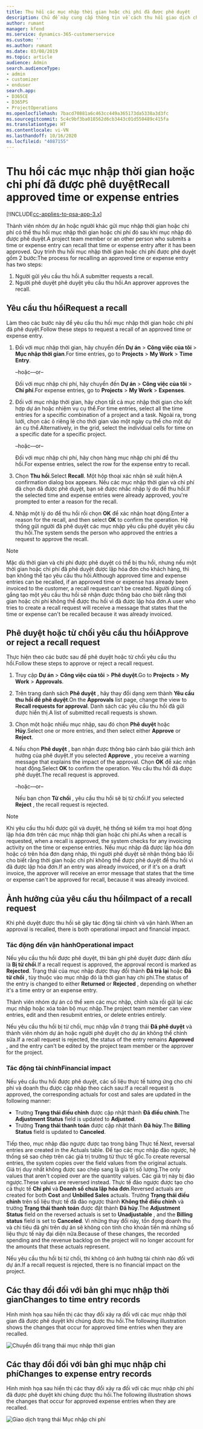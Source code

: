 ```yaml
---
title: Thu hồi các mục nhập thời gian hoặc chi phí đã được phê duyệt
description: Chủ đề này cung cấp thông tin về cách thu hồi giao dịch chi phí hoặc thời gian đã được phê duyệt trước đó.
author: rumant
manager: kfend
ms.service: dynamics-365-customerservice
ms.custom: ''
ms.author: rumant
ms.date: 03/08/2019
ms.topic: article
audience: Admin
search.audienceType:
- admin
- customizer
- enduser
search.app:
- D365CE
- D365PS
- ProjectOperations
ms.openlocfilehash: 7bacd70881a6c463cc449a365173da5338a3d3fc
ms.sourcegitcommit: 5c4c9bf3ba018562d6cb3443c01d550489c415fa
ms.translationtype: HT
ms.contentlocale: vi-VN
ms.lasthandoff: 10/16/2020
ms.locfileid: "4087155"
---
```

# <a name="recall-approved-time-or-expense-entries"></a><span data-ttu-id="178ad-103">Thu hồi các mục nhập thời gian hoặc chi phí đã được phê duyệt</span><span class="sxs-lookup"><span data-stu-id="178ad-103">Recall approved time or expense entries</span></span>

[!INCLUDE[cc-applies-to-psa-app-3.x](../includes/cc-applies-to-psa-app-3x.md)]

<span data-ttu-id="178ad-104">Thành viên nhóm dự án hoặc người khác gửi mục nhập thời gian hoặc chi phí có thể thu hồi mục nhập thời gian hoặc chi phí đó sau khi mục nhập đó được phê duyệt.</span><span class="sxs-lookup"><span data-stu-id="178ad-104">A project team member or an other person who submits a time or expense entry can recall that time or expense entry after it has been approved.</span></span> <span data-ttu-id="178ad-105">Quy trình thu hồi mục nhập thời gian hoặc chi phí được phê duyệt gồm 2 bước:</span><span class="sxs-lookup"><span data-stu-id="178ad-105">The process for recalling an approved time or expense entry has two steps:</span></span>

1. <span data-ttu-id="178ad-106">Người gửi yêu cầu thu hồi.</span><span class="sxs-lookup"><span data-stu-id="178ad-106">A submitter requests a recall.</span></span>
2. <span data-ttu-id="178ad-107">Người phê duyệt phê duyệt yêu cầu thu hồi.</span><span class="sxs-lookup"><span data-stu-id="178ad-107">An approver approves the recall.</span></span>

## <a name="request-a-recall"></a><span data-ttu-id="178ad-108">Yêu cầu thu hồi</span><span class="sxs-lookup"><span data-stu-id="178ad-108">Request a recall</span></span>

<span data-ttu-id="178ad-109">Làm theo các bước này để yêu cầu thu hồi mục nhập thời gian hoặc chi phí đã phê duyệt.</span><span class="sxs-lookup"><span data-stu-id="178ad-109">Follow these steps to request a recall of an approved time or expense entry.</span></span>

1. <span data-ttu-id="178ad-110">Đối với mục nhập thời gian, hãy chuyển đến **Dự án** \> **Công việc của tôi** \> **Mục nhập thời gian**.</span><span class="sxs-lookup"><span data-stu-id="178ad-110">For time entries, go to **Projects** \> **My Work** \> **Time Entry**.</span></span>

    <span data-ttu-id="178ad-111">–hoặc–</span><span class="sxs-lookup"><span data-stu-id="178ad-111">–or–</span></span>

    <span data-ttu-id="178ad-112">Đối với mục nhập chi phí, hãy chuyển đến **Dự án** \> **Công việc của tôi** \> **Chi phí**.</span><span class="sxs-lookup"><span data-stu-id="178ad-112">For expense entries, go to **Projects** \> **My Work** \> **Expenses**.</span></span>

2. <span data-ttu-id="178ad-113">Đối với mục nhập thời gian, hãy chọn tất cả mục nhập thời gian cho kết hợp dự án hoặc nhiệm vụ cụ thể.</span><span class="sxs-lookup"><span data-stu-id="178ad-113">For time entries, select all the time entries for a specific combination of a project and a task.</span></span> <span data-ttu-id="178ad-114">Ngoài ra, trong lưới, chọn các ô riêng lẻ cho thời gian vào một ngày cụ thể cho một dự án cụ thể.</span><span class="sxs-lookup"><span data-stu-id="178ad-114">Alternatively, in the grid, select the individual cells for time on a specific date for a specific project.</span></span>

    <span data-ttu-id="178ad-115">–hoặc–</span><span class="sxs-lookup"><span data-stu-id="178ad-115">–or–</span></span>

    <span data-ttu-id="178ad-116">Đối với mục nhập chi phí, hãy chọn hàng mục nhập chi phí để thu hồi.</span><span class="sxs-lookup"><span data-stu-id="178ad-116">For expense entries, select the row for the expense entry to recall.</span></span>

3. <span data-ttu-id="178ad-117">Chọn **Thu hồi**.</span><span class="sxs-lookup"><span data-stu-id="178ad-117">Select **Recall**.</span></span> <span data-ttu-id="178ad-118">Một hộp thoại xác nhận sẽ xuất hiện.</span><span class="sxs-lookup"><span data-stu-id="178ad-118">A confirmation dialog box appears.</span></span> <span data-ttu-id="178ad-119">Nếu các mục nhập thời gian và chi phí đã chọn đã được phê duyệt, bạn sẽ được nhắc nhập lý do để thu hồi.</span><span class="sxs-lookup"><span data-stu-id="178ad-119">If the selected time and expense entries were already approved, you're prompted to enter a reason for the recall.</span></span>
4. <span data-ttu-id="178ad-120">Nhập một lý do để thu hồi rồi chọn **OK** để xác nhận hoạt động.</span><span class="sxs-lookup"><span data-stu-id="178ad-120">Enter a reason for the recall, and then select **OK** to confirm the operation.</span></span> <span data-ttu-id="178ad-121">Hệ thống gửi người đã phê duyệt các mục nhập yêu cầu phê duyệt yêu cầu thu hồi.</span><span class="sxs-lookup"><span data-stu-id="178ad-121">The system sends the person who approved the entries a request to approve the recall.</span></span>

> [!NOTE]
> <span data-ttu-id="178ad-122">Mặc dù thời gian và chi phí được phê duyệt có thể bị thu hồi, nhưng nếu một thời gian hoặc chi phí đã phê duyệt được lập hóa đơn cho khách hàng, thì bạn không thể tạo yêu cầu thu hồi.</span><span class="sxs-lookup"><span data-stu-id="178ad-122">Although approved time and expense entries can be recalled, if an approved time or expense has already been invoiced to the customer, a recall request can't be created.</span></span> <span data-ttu-id="178ad-123">Người dùng cố gắng tạo một yêu cầu thu hồi sẽ nhận được thông báo cho biết rằng thời gian hoặc chi phí không thể được thu hồi vì đã được lập hóa đơn.</span><span class="sxs-lookup"><span data-stu-id="178ad-123">A user who tries to create a recall request will receive a message that states that the time or expense can't be recalled because it was already invoiced.</span></span>

## <a name="approve-or-reject-a-recall-request"></a><span data-ttu-id="178ad-124">Phê duyệt hoặc từ chối yêu cầu thu hồi</span><span class="sxs-lookup"><span data-stu-id="178ad-124">Approve or reject a recall request</span></span>

<span data-ttu-id="178ad-125">Thực hiện theo các bước sau để phê duyệt hoặc từ chối yêu cầu thu hồi.</span><span class="sxs-lookup"><span data-stu-id="178ad-125">Follow these steps to approve or reject a recall request.</span></span>

1. <span data-ttu-id="178ad-126">Truy cập **Dự án** \> **Công việc của tôi** \> **Phê duyệt**.</span><span class="sxs-lookup"><span data-stu-id="178ad-126">Go to **Projects** \> **My Work** \> **Approvals**.</span></span>
2. <span data-ttu-id="178ad-127">Trên trang danh sách **Phê duyệt** , hãy thay đổi dạng xem thành **Yêu cầu thu hồi để phê duyệt**.</span><span class="sxs-lookup"><span data-stu-id="178ad-127">On the **Approvals** list page, change the view to **Recall requests for approval**.</span></span> <span data-ttu-id="178ad-128">Danh sách các yêu cầu thu hồi đã gửi được hiển thị.</span><span class="sxs-lookup"><span data-stu-id="178ad-128">A list of submitted recall requests is shown.</span></span>
3. <span data-ttu-id="178ad-129">Chọn một hoặc nhiều mục nhập, sau đó chọn **Phê duyệt** hoặc **Hủy**.</span><span class="sxs-lookup"><span data-stu-id="178ad-129">Select one or more entries, and then select either **Approve** or **Reject**.</span></span>
4. <span data-ttu-id="178ad-130">Nếu chọn **Phê duyệt** , bạn nhận được thông báo cảnh báo giải thích ảnh hưởng của phê duyệt.</span><span class="sxs-lookup"><span data-stu-id="178ad-130">If you selected **Approve** , you receive a warning message that explains the impact of the approval.</span></span> <span data-ttu-id="178ad-131">Chọn **OK** để xác nhận hoạt động.</span><span class="sxs-lookup"><span data-stu-id="178ad-131">Select **OK** to confirm the operation.</span></span> <span data-ttu-id="178ad-132">Yêu cầu thu hồi đã được phê duyệt.</span><span class="sxs-lookup"><span data-stu-id="178ad-132">The recall request is approved.</span></span>

    <span data-ttu-id="178ad-133">–hoặc–</span><span class="sxs-lookup"><span data-stu-id="178ad-133">–or–</span></span>

    <span data-ttu-id="178ad-134">Nếu bạn chọn **Từ chối** , yêu cầu thu hồi sẽ bị từ chối.</span><span class="sxs-lookup"><span data-stu-id="178ad-134">If you selected **Reject** , the recall request is rejected.</span></span>

> [!NOTE]
> <span data-ttu-id="178ad-135">Khi yêu cầu thu hồi được gửi và duyệt, hệ thống sẽ kiểm tra mọi hoạt động lập hóa đơn trên các mục nhập thời gian hoặc chi phí.</span><span class="sxs-lookup"><span data-stu-id="178ad-135">As when a recall is requested, when a recall is approved, the system checks for any invoicing activity on the time or expense entries.</span></span> <span data-ttu-id="178ad-136">Nếu mục nhập đã được lập hóa đơn hoặc có trên hóa đơn dạng nháp, thì người phê duyệt sẽ nhận thông báo lỗi cho biết rằng thời gian hoặc chi phí không thể được phê duyệt để thu hồi vì đã được lập hóa đơn.</span><span class="sxs-lookup"><span data-stu-id="178ad-136">If an entry was already invoiced, or if it's on a draft invoice, the approver will receive an error message that states that the time or expense can't be approved for recall, because it was already invoiced.</span></span>

## <a name="impact-of-a-recall-request"></a><span data-ttu-id="178ad-137">Ảnh hưởng của yêu cầu thu hồi</span><span class="sxs-lookup"><span data-stu-id="178ad-137">Impact of a recall request</span></span>

<span data-ttu-id="178ad-138">Khi phê duyệt được thu hồi sẽ gây tác động tài chính và vận hành.</span><span class="sxs-lookup"><span data-stu-id="178ad-138">When an approval is recalled, there is both operational impact and financial impact.</span></span>

### <a name="operational-impact"></a><span data-ttu-id="178ad-139">Tác động đến vận hành</span><span class="sxs-lookup"><span data-stu-id="178ad-139">Operational impact</span></span>

<span data-ttu-id="178ad-140">Nếu yêu cầu thu hồi được phê duyệt, thì bản ghi phê duyệt được đánh dấu là **Bị từ chối**.</span><span class="sxs-lookup"><span data-stu-id="178ad-140">If a recall request is approved, the approval record is marked as **Rejected**.</span></span> <span data-ttu-id="178ad-141">Trạng thái của mục nhập được thay đổi thành **Đã trả lại** hoặc **Đã từ chối** , tùy thuộc vào mục nhập đó là thời gian hay chi phí.</span><span class="sxs-lookup"><span data-stu-id="178ad-141">The status of the entry is changed to either **Returned** or **Rejected** , depending on whether it's a time entry or an expense entry.</span></span>

<span data-ttu-id="178ad-142">Thành viên nhóm dự án có thể xem các mục nhập, chỉnh sửa rồi gửi lại các mục nhập hoặc xóa toàn bộ mục nhập.</span><span class="sxs-lookup"><span data-stu-id="178ad-142">The project team member can view entries, edit and then resubmit entries, or delete entries entirely.</span></span>

<span data-ttu-id="178ad-143">Nếu yêu cầu thu hồi bị từ chối, mục nhập vẫn ở trạng thái **Đã phê duyệt** và thành viên nhóm dự án hoặc người phê duyệt cho dự án không thể chỉnh sửa.</span><span class="sxs-lookup"><span data-stu-id="178ad-143">If a recall request is rejected, the status of the entry remains **Approved** , and the entry can't be edited by the project team member or the approver for the project.</span></span>

### <a name="financial-impact"></a><span data-ttu-id="178ad-144">Tác động tài chính</span><span class="sxs-lookup"><span data-stu-id="178ad-144">Financial impact</span></span>

<span data-ttu-id="178ad-145">Nếu yêu cầu thu hồi được phê duyệt, các số liệu thực tế tương ứng cho chi phí và doanh thu được cập nhập theo cách sau:</span><span class="sxs-lookup"><span data-stu-id="178ad-145">If a recall request is approved, the corresponding actuals for cost and sales are updated in the following manner:</span></span>

- <span data-ttu-id="178ad-146">Trường **Trạng thái điều chỉnh** được cập nhật thành **Đã điều chỉnh**.</span><span class="sxs-lookup"><span data-stu-id="178ad-146">The **Adjustment Status** field is updated to **Adjusted**.</span></span>
- <span data-ttu-id="178ad-147">Trường **Trạng thái thanh toán** được cập nhật thành **Đã hủy**.</span><span class="sxs-lookup"><span data-stu-id="178ad-147">The **Billing Status** field is updated to **Canceled**.</span></span>

<span data-ttu-id="178ad-148">Tiếp theo, mục nhập đảo ngược được tạo trong bảng Thực tế.</span><span class="sxs-lookup"><span data-stu-id="178ad-148">Next, reversal entries are created in the Actuals table.</span></span> <span data-ttu-id="178ad-149">Để tạo các mục nhập đảo ngược, hệ thống sẽ sao chép trên các giá trị trường từ thực tế gốc.</span><span class="sxs-lookup"><span data-stu-id="178ad-149">To create reversal entries, the system copies over the field values from the original actuals.</span></span> <span data-ttu-id="178ad-150">Giá trị duy nhất không được sao chép sang là giá trị số lượng.</span><span class="sxs-lookup"><span data-stu-id="178ad-150">The only values that aren't copied over are the quantity values.</span></span> <span data-ttu-id="178ad-151">Các giá trị này bị đảo ngược.</span><span class="sxs-lookup"><span data-stu-id="178ad-151">These values are reversed instead.</span></span> <span data-ttu-id="178ad-152">Thực tế đảo ngược được tạo cho cả thực tế **Chi phí** và **Doanh số chưa lập hóa đơn**.</span><span class="sxs-lookup"><span data-stu-id="178ad-152">Reversed actuals are created for both **Cost** and **Unbilled Sales** actuals.</span></span> <span data-ttu-id="178ad-153">Trường **Trạng thái điều chỉnh** trên số liệu thực tế đã đảo ngược thành **Không thể điều chỉnh** và trường **Trạng thái thanh toán** được đặt thành **Đã hủy**.</span><span class="sxs-lookup"><span data-stu-id="178ad-153">The **Adjustment Status** field on the reversed actuals is set to **Unadjustable** , and the **Billing status** field is set to **Canceled**.</span></span> <span data-ttu-id="178ad-154">Vì những thay đổi này, tồn đọng doanh thu và chi tiêu đã ghi trên dự án sẽ không còn tính cho khoản tiền mà những số liệu thực tế này đại diện nữa.</span><span class="sxs-lookup"><span data-stu-id="178ad-154">Because of these changes, the recorded spending and the revenue backlog on the project will no longer account for the amounts that these actuals represent.</span></span>

<span data-ttu-id="178ad-155">Nếu yêu cầu thu hồi bị từ chối, thì không có ảnh hưởng tài chính nào đối với dự án.</span><span class="sxs-lookup"><span data-stu-id="178ad-155">If a recall request is rejected, there is no financial impact on the project.</span></span>

## <a name="changes-to-time-entry-records"></a><span data-ttu-id="178ad-156">Các thay đổi đối với bản ghi mục nhập thời gian</span><span class="sxs-lookup"><span data-stu-id="178ad-156">Changes to time entry records</span></span>

<span data-ttu-id="178ad-157">Hình minh họa sau hiển thị các thay đổi xảy ra đối với các mục nhập thời gian đã được phê duyệt khi chúng được thu hồi.</span><span class="sxs-lookup"><span data-stu-id="178ad-157">The following illustration shows the changes that occur for approved time entries when they are recalled.</span></span>

![Chuyển đổi trạng thái mục nhập thời gian](media/TimeEntryStateTransitions.png)

## <a name="changes-to-expense-entry-records"></a><span data-ttu-id="178ad-159">Các thay đổi đối với bản ghi mục nhập chi phí</span><span class="sxs-lookup"><span data-stu-id="178ad-159">Changes to expense entry records</span></span>

<span data-ttu-id="178ad-160">Hình minh họa sau hiển thị các thay đổi xảy ra đối với các mục nhập chi phí đã được phê duyệt khi chúng được thu hồi.</span><span class="sxs-lookup"><span data-stu-id="178ad-160">The following illustration shows the changes that occur for approved expense entries when they are recalled.</span></span>

![Giao dịch trạng thái Mục nhập chi phí](media/ExpenseEntryStateTransitions.png)
